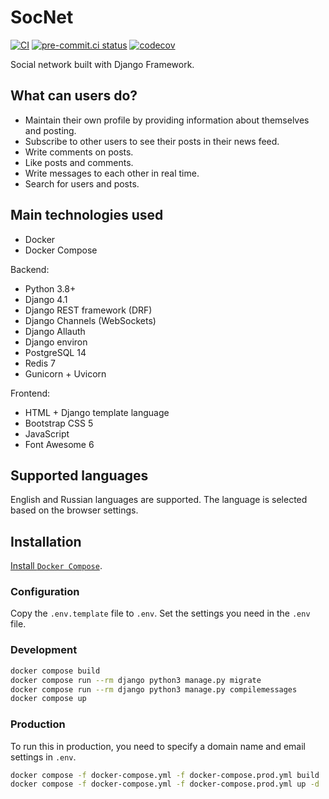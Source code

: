# SocNet

[![CI](https://github.com/monosans/socnet/actions/workflows/ci.yml/badge.svg?branch=main&event=push)](https://github.com/monosans/socnet/actions/workflows/ci.yml)
[![pre-commit.ci status](https://results.pre-commit.ci/badge/github/monosans/socnet/main.svg)](https://results.pre-commit.ci/latest/github/monosans/socnet/main)
[![codecov](https://codecov.io/gh/monosans/socnet/branch/main/graph/badge.svg)](https://codecov.io/gh/monosans/socnet)

Social network built with Django Framework.

## What can users do?

- Maintain their own profile by providing information about themselves and posting.
- Subscribe to other users to see their posts in their news feed.
- Write comments on posts.
- Like posts and comments.
- Write messages to each other in real time.
- Search for users and posts.

## Main technologies used

- Docker
- Docker Compose

Backend:

- Python 3.8+
- Django 4.1
- Django REST framework (DRF)
- Django Channels (WebSockets)
- Django Allauth
- Django environ
- PostgreSQL 14
- Redis 7
- Gunicorn + Uvicorn

Frontend:

- HTML + Django template language
- Bootstrap CSS 5
- JavaScript
- Font Awesome 6

## Supported languages

English and Russian languages ​​are supported. The language is selected based on the browser settings.

## Installation

[Install `Docker Compose`](https://docs.docker.com/compose/install/).

### Configuration

Copy the `.env.template` file to `.env`. Set the settings you need in the `.env` file.

### Development

```bash
docker compose build
docker compose run --rm django python3 manage.py migrate
docker compose run --rm django python3 manage.py compilemessages
docker compose up
```

### Production

To run this in production, you need to specify a domain name and email settings in `.env`.

```bash
docker compose -f docker-compose.yml -f docker-compose.prod.yml build
docker compose -f docker-compose.yml -f docker-compose.prod.yml up -d
```
